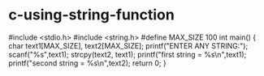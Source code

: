 # c-using-string-function
#include <stdio.h>
#include <string.h>
#define MAX_SIZE 100 
int main()
{
  char text1[MAX_SIZE], text2[MAX_SIZE];
  printf("ENTER ANY STRING:");
  scanf("%s",text1);
  strcpy(text2, text1);
  printf("first string = %s\n",text1);
  printf("second string = %s\n",text2);
  return 0;
}
